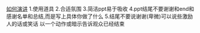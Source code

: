 [如何演讲](https://www.youtube.com/watch?v=Unzc731iCUY&t=3s)
1.使用道具
2.合适氛围
3.简洁ppt易于吸收
4.ppt结尾不要谢谢和end和感谢名单和总结,而是写上具体你做了什么
5.结尾不要说谢谢(卑微)可以说些激励人的话或笑话   以一个动作或暗示告诉观众已经结束
